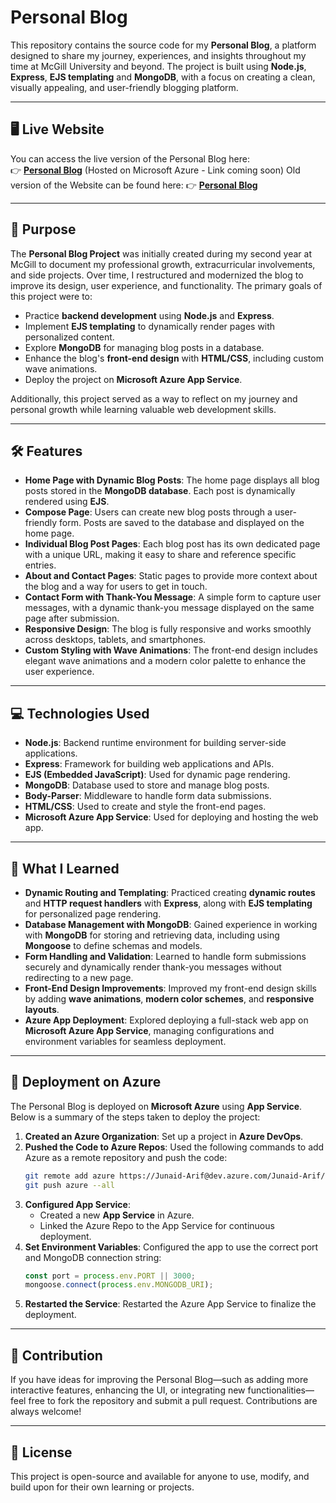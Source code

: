 # Personal Blog

This repository contains the source code for my **Personal Blog**, a platform designed to share my journey, experiences, and insights throughout my time at McGill University and beyond. The project is built using **Node.js**, **Express**, **EJS templating** and **MongoDB**, with a focus on creating a clean, visually appealing, and user-friendly blogging platform.

---

## 🖥️ Live Website

You can access the live version of the Personal Blog here:  
👉 **[Personal Blog]()** (Hosted on Microsoft Azure - Link coming soon)
Old version of the Website can be found here: 👉 **[Personal Blog](https://blog-junaid.onrender.com)**

---

## 🎯 Purpose

The **Personal Blog Project** was initially created during my second year at McGill to document my professional growth, extracurricular involvements, and side projects. Over time, I restructured and modernized the blog to improve its design, user experience, and functionality. The primary goals of this project were to:

- Practice **backend development** using **Node.js** and **Express**.
- Implement **EJS templating** to dynamically render pages with personalized content.
- Explore **MongoDB** for managing blog posts in a database.
- Enhance the blog's **front-end design** with **HTML/CSS**, including custom wave animations.
- Deploy the project on **Microsoft Azure App Service**.

Additionally, this project served as a way to reflect on my journey and personal growth while learning valuable web development skills.

---

## 🛠️ Features

- **Home Page with Dynamic Blog Posts**: The home page displays all blog posts stored in the **MongoDB database**. Each post is dynamically rendered using **EJS**.
- **Compose Page**: Users can create new blog posts through a user-friendly form. Posts are saved to the database and displayed on the home page.
- **Individual Blog Post Pages**: Each blog post has its own dedicated page with a unique URL, making it easy to share and reference specific entries.
- **About and Contact Pages**: Static pages to provide more context about the blog and a way for users to get in touch.
- **Contact Form with Thank-You Message**: A simple form to capture user messages, with a dynamic thank-you message displayed on the same page after submission.
- **Responsive Design**: The blog is fully responsive and works smoothly across desktops, tablets, and smartphones.
- **Custom Styling with Wave Animations**: The front-end design includes elegant wave animations and a modern color palette to enhance the user experience.

---

## 💻 Technologies Used

- **Node.js**: Backend runtime environment for building server-side applications.
- **Express**: Framework for building web applications and APIs.
- **EJS (Embedded JavaScript)**: Used for dynamic page rendering.
- **MongoDB**: Database used to store and manage blog posts.
- **Body-Parser**: Middleware to handle form data submissions.
- **HTML/CSS**: Used to create and style the front-end pages.
- **Microsoft Azure App Service**: Used for deploying and hosting the web app.

---

## 🧩 What I Learned

- **Dynamic Routing and Templating**: Practiced creating **dynamic routes** and **HTTP request handlers** with **Express**, along with **EJS templating** for personalized page rendering.
- **Database Management with MongoDB**: Gained experience in working with **MongoDB** for storing and retrieving data, including using **Mongoose** to define schemas and models.
- **Form Handling and Validation**: Learned to handle form submissions securely and dynamically render thank-you messages without redirecting to a new page.
- **Front-End Design Improvements**: Improved my front-end design skills by adding **wave animations**, **modern color schemes**, and **responsive layouts**.
- **Azure App Deployment**: Explored deploying a full-stack web app on **Microsoft Azure App Service**, managing configurations and environment variables for seamless deployment.

---

## 🚀 Deployment on Azure

The Personal Blog is deployed on **Microsoft Azure** using **App Service**. Below is a summary of the steps taken to deploy the project:

1. **Created an Azure Organization**: Set up a project in **Azure DevOps**.
2. **Pushed the Code to Azure Repos**: Used the following commands to add Azure as a remote repository and push the code:
   ```bash
   git remote add azure https://Junaid-Arif@dev.azure.com/Junaid-Arif/Personal%20Blog/_git/Personal%20Blog
   git push azure --all
   ```
3. **Configured App Service**:
   - Created a new **App Service** in Azure.
   - Linked the Azure Repo to the App Service for continuous deployment.
4. **Set Environment Variables**: Configured the app to use the correct port and MongoDB connection string:
   ```javascript
   const port = process.env.PORT || 3000;
   mongoose.connect(process.env.MONGODB_URI);
   ```
5. **Restarted the Service**: Restarted the Azure App Service to finalize the deployment.

---

## 🤝 Contribution

If you have ideas for improving the Personal Blog—such as adding more interactive features, enhancing the UI, or integrating new functionalities—feel free to fork the repository and submit a pull request. Contributions are always welcome!

---

## 📄 License

This project is open-source and available for anyone to use, modify, and build upon for their own learning or projects.